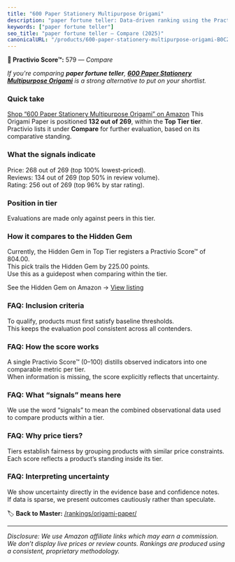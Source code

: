 ```yaml
---
title: "600 Paper Stationery Multipurpose Origami"
description: "paper fortune teller: Data-driven ranking using the Practivio Score™. Positioned by quality, value, demand, findability, momentum."
keywords: ["paper fortune teller"]
seo_title: "paper fortune teller — Compare (2025)"
canonicalURL: "/products/600-paper-stationery-multipurpose-origami-B0CZKV33DD/"
---
```


**🛒 Practivio Score™:** 579 — _Compare_


*If you're comparing **paper fortune teller**, **[600 Paper Stationery Multipurpose Origami](https://www.amazon.com/dp/B0CZKV33DD?tag=practivio-20)** is a strong alternative to put on your shortlist.*
### Quick take
[Shop “600 Paper Stationery Multipurpose Origami” on Amazon](https://www.amazon.com/dp/B0CZKV33DD?tag=practivio-20)
This Origami Paper is positioned **132 out of 269**, within the **Top Tier tier**.  
Practivio lists it under **Compare** for further evaluation, based on its comparative standing.

### What the signals indicate
Price: 268 out of 269 (top 100% lowest-priced).  
Reviews: 134 out of 269 (top 50% in review volume).  
Rating: 256 out of 269 (top 96% by star rating).  

### Position in tier
Evaluations are made only against peers in this tier.

### How it compares to the Hidden Gem
Currently, the Hidden Gem in Top Tier registers a Practivio Score™ of 804.00.  
This pick trails the Hidden Gem by 225.00 points.  
Use this as a guidepost when comparing within the tier.  

See the Hidden Gem on Amazon → [View listing](https://www.amazon.com/dp/B0774HD15D?tag=practivio-20)

### FAQ: Inclusion criteria
To qualify, products must first satisfy baseline thresholds.  
This keeps the evaluation pool consistent across all contenders.

### FAQ: How the score works
A single Practivio Score™ (0–100) distills observed indicators into one comparable metric per tier.  
When information is missing, the score explicitly reflects that uncertainty.

### FAQ: What “signals” means here
We use the word “signals” to mean the combined observational data used to compare products within a tier.

### FAQ: Why price tiers?
Tiers establish fairness by grouping products with similar price constraints.  
Each score reflects a product’s standing inside its tier.

### FAQ: Interpreting uncertainty
We show uncertainty directly in the evidence base and confidence notes.  
If data is sparse, we present outcomes cautiously rather than speculate.

<!-- Missing template for Compare/CompareWithinPriceClass -->


🏷️ **Back to Master:** [/rankings/origami-paper/](/rankings/origami-paper/)

---
_Disclosure: We use Amazon affiliate links which may earn a commission. We don’t display live prices or review counts. Rankings are produced using a consistent, proprietary methodology._
